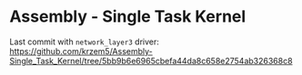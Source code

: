 # Assembly - Single Task Kernel

Last commit with `network_layer3` driver: https://github.com/krzem5/Assembly-Single_Task_Kernel/tree/5bb9b6e6965cbefa44da8c658e2754ab326368c8

